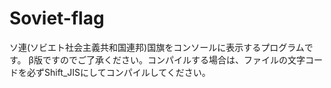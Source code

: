 # Soviet-flag

ソ連(ソビエト社会主義共和国連邦)国旗をコンソールに表示するプログラムです。
β版ですのでご了承ください。コンパイルする場合は、ファイルの文字コードを必ずShift_JISにしてコンパイルしてください。
